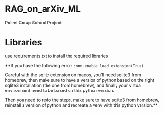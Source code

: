 # RAG_on_arXiv_ML
Polimi Group School Project



# Libraries
use requirements.txt to install the required libraries


**If you have the following error:
```conn.enable_load_extension(True)```

Careful with the sqlite extension on macos, you'll need sqlite3 from homebrew, then make sure to have a version of python based on the right sqlite3 installation (the one from homebrew), and finally your virtual environment need to be based on this python version.

Then you need to redo the steps, make sure to have sqlite3 from homebrew, reinstall a version of python and recreate a venv with this python version.**